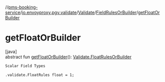 //[pms-booking-service](../../../../index.md)/[io.envoyproxy.pgv.validate](../../index.md)/[Validate](../index.md)/[FieldRulesOrBuilder](index.md)/[getFloatOrBuilder](get-float-or-builder.md)

# getFloatOrBuilder

[java]\
abstract fun [getFloatOrBuilder](get-float-or-builder.md)(): [Validate.FloatRulesOrBuilder](../-float-rules-or-builder/index.md)

```kotlin
Scalar Field Types

```
`.validate.FloatRules float = 1;`